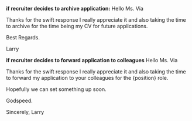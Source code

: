 **if recruiter decides to archive application:**
Hello Ms. Via

Thanks for the swift response I really appreciate it and also taking the time to archive for the time being my CV for future applications.

Best Regards.

Larry

**if recruiter decides to forward application to colleagues**
Hello Ms. Via

Thanks for the swift response I really appreciate it and also taking the time to forward my application to your colleagues for the {position} role.

Hopefully we can set something up soon.

Godspeed.

Sincerely, Larry
